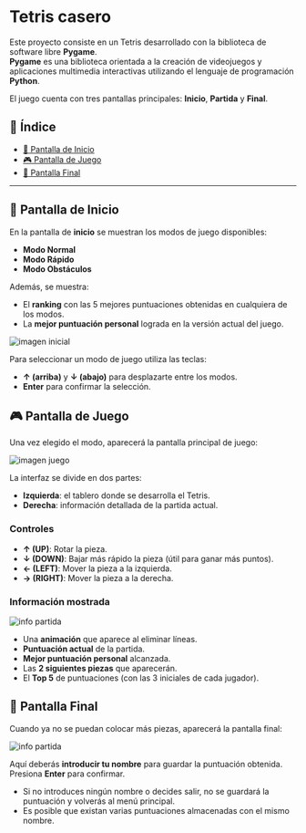 # Tetris casero

Este proyecto consiste en un Tetris desarrollado con la biblioteca de software libre **Pygame**.  
**Pygame** es una biblioteca orientada a la creación de videojuegos y aplicaciones multimedia interactivas utilizando el lenguaje de programación **Python**.

El juego cuenta con tres pantallas principales: **Inicio**, **Partida** y **Final**.

## 📑 Índice

- [🚀 Pantalla de Inicio](#-pantalla-de-inicio)
- [🎮 Pantalla de Juego](#-pantalla-de-juego)
- [🏁 Pantalla Final](#-pantalla-final)

---
## 🚀 Pantalla de Inicio

En la pantalla de **inicio** se muestran los modos de juego disponibles:

- **Modo Normal**  
- **Modo Rápido**  
- **Modo Obstáculos**

Además, se muestra:

- El **ranking** con las 5 mejores puntuaciones obtenidas en cualquiera de los modos.
- La **mejor puntuación personal** lograda en la versión actual del juego.

![imagen inicial](documentary_imagenes/Inicial.png)

Para seleccionar un modo de juego utiliza las teclas:

- **↑ (arriba)** y **↓ (abajo)** para desplazarte entre los modos.
- **Enter** para confirmar la selección.


## 🎮 Pantalla de Juego

Una vez elegido el modo, aparecerá la pantalla principal de juego:

![imagen juego](documentary_imagenes/Juego.png)

La interfaz se divide en dos partes:

- **Izquierda**: el tablero donde se desarrolla el Tetris.
- **Derecha**: información detallada de la partida actual.

### Controles

- **↑ (UP)**: Rotar la pieza.  
- **↓ (DOWN)**: Bajar más rápido la pieza (útil para ganar más puntos).  
- **← (LEFT)**: Mover la pieza a la izquierda.  
- **→ (RIGHT)**: Mover la pieza a la derecha.  

### Información mostrada

![info partida](documentary_imagenes/Info_Partida.png)

- Una **animación** que aparece al eliminar líneas.
- **Puntuación actual** de la partida.
- **Mejor puntuación personal** alcanzada.
- Las **2 siguientes piezas** que aparecerán.
- El **Top 5** de puntuaciones (con las 3 iniciales de cada jugador).

## 🏁 Pantalla Final

Cuando ya no se puedan colocar más piezas, aparecerá la pantalla final:

![info partida](documentary_imagenes/Final.png)

Aquí deberás **introducir tu nombre** para guardar la puntuación obtenida.  
Presiona **Enter** para confirmar.

- Si no introduces ningún nombre o decides salir, no se guardará la puntuación y volverás al menú principal.
- Es posible que existan varias puntuaciones almacenadas con el mismo nombre.
